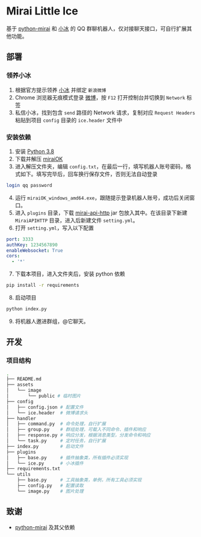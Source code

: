 # Mirai Little Ice

基于 [python-mirai](https://github.com/NatriumLab/python-mirai) 和 [小冰](https://www.msxiaobing.com/) 的 QQ 群聊机器人，仅对接聊天接口，可自行扩展其他功能。

## 部署

### 领养小冰

1. 根据官方提示领养 [小冰](https://www.msxiaobing.com/) 并绑定 `新浪微博`
2. Chrome 浏览器无痕模式登录 [微博](https://m.weibo.cn)，按 `F12` 打开控制台并切换到 `Network` 标签
3. 私信小冰，找到包含 `send` 路径的 Network 请求，复制对应 `Request Headers` 粘贴到项目 `config` 目录的 `ice.header` 文件中

### 安装依赖

1. 安装 [Python 3.8](https://www.python.org/) 
2. 下载并解压 [miraiOK](https://github.com/LXY1226/miraiOK#%E4%B8%8B%E8%BD%BD%E5%9C%B0%E5%9D%80)
3. 进入解压文件夹，编辑 `config.txt`，在最后一行，填写机器人账号密码，格式如下。填写完毕后，回车换行保存文件，否则无法自动登录

```bash
login qq password
```

4. 运行 `miraiOK_windows_amd64.exe`，跟随提示登录机器人账号，成功后关闭窗口。
5. 进入 `plugins` 目录，下载 [mirai-api-http](https://github.com/project-mirai/mirai-api-http/releases) jar 包放入其中。在该目录下新建 `MiraiAPIHTTP` 目录，进入后新建文件 `setting.yml`。
6. 打开 `setting.yml`，写入以下配置

```yml
port: 3333
authKey: 1234567890
enableWebsocket: True
cors:
  - '*'
```

7. 下载本项目，进入文件夹后，安装 python 依赖

```bash
pip install -r requirements
```

8. 启动项目

```bash
python index.py
```

9. 将机器人邀进群组，@它聊天。

## 开发

### 项目结构

```bash
.
├── README.md
├── assets
│   └── image
│       └── public # 临时图片
├── config
│   ├── config.json # 配置文件
│   └── ice.header  # 微博请求头
├── handler
│   ├── command.py  # 命令处理，自行扩展
│   ├── group.py    # 群组处理，可载入不同命令、插件和响应
│   ├── response.py # 响应分发，根据消息类型，分发命令和响应
│   └── task.py     # 定时任务，自行扩展
├── index.py        # 启动文件
├── plugins
│   ├── base.py     # 插件抽象类，所有插件必须实现
│   └── ice.py      # 小冰插件
├── requirements.txt
└── utils
    ├── base.py     # 工具抽象类，单例，所有工具必须实现
    ├── config.py   # 配置读取
    └── image.py    # 图片处理
```

## 致谢

- [python-mirai](https://github.com/NatriumLab/python-mirai) 及其父依赖